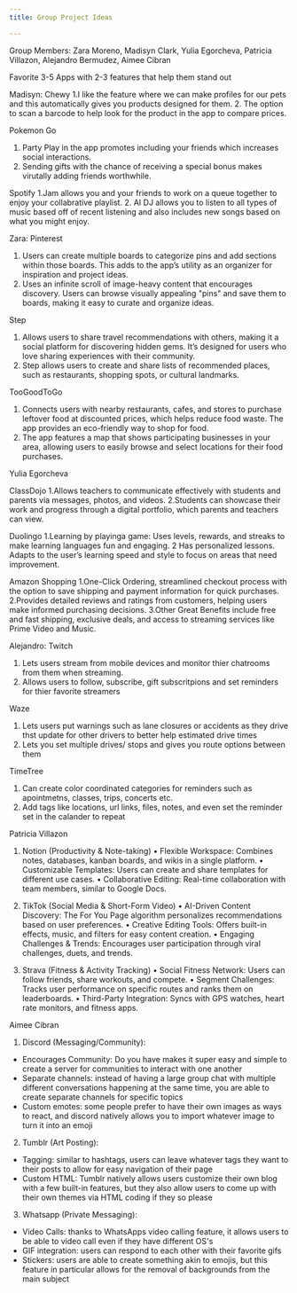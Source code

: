 ```yaml
---
title: Group Project Ideas

---
```


Group Members: Zara Moreno, Madisyn Clark, Yulia Egorcheva, Patricia Villazon, Alejandro Bermudez, Aimee Cibran

Favorite 3-5 Apps with 2-3 features that help them stand out

Madisyn:
Chewy
1.I like the feature where we can make profiles for our pets and this automatically gives you products designed for them.
2. The option to scan a barcode to help look for the product in the app to compare prices.

Pokemon Go
1. Party Play in the app promotes including your friends which increases social interactions. 
2. Sending gifts with the chance of receiving a special bonus makes virutally adding friends worthwhile. 

Spotify
1.Jam allows you and your friends to work on a queue together to enjoy your collabrative playlist.
2. AI DJ allows you to listen to all types of music based off of recent listening and also includes new songs based on what you might enjoy. 

Zara:
Pinterest
1. Users can create multiple boards to categorize pins and add sections within those boards. This adds to the app’s utility as an organizer for inspiration and project ideas.
2. Uses an infinite scroll of image-heavy content that encourages discovery. Users can browse visually appealing "pins" and save them to boards, making it easy to curate and organize ideas.

Step
1.  Allows users to share travel recommendations with others, making it a social platform for discovering hidden gems. It’s designed for users who love sharing experiences with their community.
2. Step allows users to create and share lists of recommended places, such as restaurants, shopping spots, or cultural landmarks.

TooGoodToGo
1. Connects users with nearby restaurants, cafes, and stores to purchase leftover food at discounted prices, which helps reduce food waste. The app provides an eco-friendly way to shop for food.
2. The app features a map that shows participating businesses in your area, allowing users to easily browse and select locations for their food purchases.


Yulia Egorcheva 

ClassDojo
1.Allows teachers to communicate effectively with students and parents via messages, photos, and videos.
2.Students can showcase their work and progress through a digital portfolio, which parents and teachers can view.

Duolingo
1.Learning by playinga game: Uses levels, rewards, and streaks to make learning languages fun and engaging.
2 Has personalized lessons. Adapts to the user’s learning speed and style to focus on areas that need improvement.

Amazon Shopping
1.One-Click Ordering, streamlined checkout process with the option to save shipping and payment information for quick purchases.
2.Provides detailed reviews and ratings from customers, helping users make informed purchasing decisions.
3.Other Great Benefits include free and fast shipping, exclusive deals, and access to streaming services like Prime Video and Music.


Alejandro:
Twitch
1. Lets users stream from mobile devices and monitor thier chatrooms from them when streaming.
2. Allows users to follow, subscribe, gift subscritpions and set reminders for thier favorite streamers 

Waze
1. Lets users put warnings such as lane closures or accidents as they drive thst update for other drivers to better help estimated drive times
2. Lets you set multiple drives/ stops and gives you route options between them

TimeTree
1. Can create color coordinated categories for reminders such as apointmetns, classes, trips, concerts etc.
2. Add tags like locations, url links, files, notes, and even set the reminder set in the calander to repeat 


Patricia Villazon
1. Notion (Productivity & Note-taking)
	•	Flexible Workspace: Combines notes, databases, kanban boards, and wikis in a single platform.
	•	Customizable Templates: Users can create and share templates for different use cases.
	•	Collaborative Editing: Real-time collaboration with team members, similar to Google Docs.

2. TikTok (Social Media & Short-Form Video)
	•	AI-Driven Content Discovery: The For You Page algorithm personalizes recommendations based on user preferences.
	•	Creative Editing Tools: Offers built-in effects, music, and filters for easy content creation.
	•	Engaging Challenges & Trends: Encourages user participation through viral challenges, duets, and trends.

3. Strava (Fitness & Activity Tracking)
	•	Social Fitness Network: Users can follow friends, share workouts, and compete.
	•	Segment Challenges: Tracks user performance on specific routes and ranks them on leaderboards.
	•	Third-Party Integration: Syncs with GPS watches, heart rate monitors, and fitness apps.
    
Aimee Cibran
1. Discord (Messaging/Community):
* Encourages Community: Do you have makes it super easy and simple to create a server for communities to interact with one another 
* Separate channels: instead of having a large group chat with multiple different conversations happening at the same time, you are able to create separate channels for specific topics 
* Custom emotes: some people prefer to have their own images as ways to react, and discord natively allows you to import whatever image to turn it into an emoji

2. Tumblr (Art Posting):
* Tagging: similar to hashtags, users can leave whatever tags they want to their posts to allow for easy navigation of their page 
* Custom HTML: Tumblr natively allows users customize their own blog with a few built-in features, but they also allow users to come up with their own themes via HTML coding if they so please 

3. Whatsapp (Private Messaging):
* Video Calls: thanks to WhatsApps video calling feature, it allows users to be able to video call even if they have different OS's 
* GIF integration: users can respond to each other with their favorite gifs
* Stickers: users are able to create something akin to emojis, but this feature in particular allows for the removal of backgrounds from the main subject








